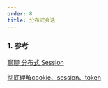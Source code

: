 ```yaml
---
order: 8
title: 分布式会话
---
```




### 1. 参考

[聊聊 分布式 Session](https://mp.weixin.qq.com/s/hMr4E9xmcsw7RZ8Io50NUA)


[彻底理解cookie、session、token](https://www.cnblogs.com/moyand/p/9047978.html)
